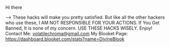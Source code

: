  Hi there 

--> These hacks will make you pretty satisfied. But like all the other hackers who use these, I AM NOT RESPONSIBLE FOR YOUR ACTIONS.
If You Get Banned, It is none of my concern. USE THESE HACKS WISELY.
Enjoy!
Contact Me: volatilechroma@gmail.com
My Blooket Page: https://dashboard.blooket.com/stats?name=DivineBlook
